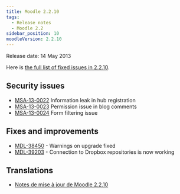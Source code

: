 ```yaml
---
title: Moodle 2.2.10
tags:
  - Release notes
  - Moodle 2.2
sidebar_position: 10
moodleVersion: 2.2.10
---
```


Release date: 14 May 2013

Here is [the full list of fixed issues in 2.2.10](https://moodle.atlassian.net/secure/IssueNavigator!executeAdvanced.jspa?jqlQuery=project+%3D+mdl+AND+resolution+%3D+fixed+AND+fixVersion+in+%28%222.2.10%22%29+ORDER+BY+priority+DESC&runQuery=true&clear=true).

## Security issues

- [MSA-13-0022](https://moodle.org/mod/forum/discuss.php?d=228933) Information leak in hub registration
- [MSA-13-0023](https://moodle.org/mod/forum/discuss.php?d=228934) Permission issue in blog comments
- [MSA-13-0024](https://moodle.org/mod/forum/discuss.php?d=228935) Form filtering issue

## Fixes and improvements

- [MDL-38450](https://moodle.atlassian.net/browse/MDL-38450) - Warnings on upgrade fixed
- [MDL-39203](https://moodle.atlassian.net/browse/MDL-39203) - Connection to Dropbox repositories is now working

## Translations

- [Notes de mise à jour de Moodle 2.2.10](https://docs.moodle.org/fr/Notes_de_mise_à_jour_de_Moodle_2.2.10)

